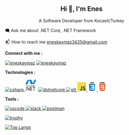 <h2 align="center">Hi 👋, I'm Enes</h2>
<p align="center"> A Software Developer from Kocaeli/Turkey </p>

🗨️ Ask me about .NET Core, .NET Framework

📬 How to reach me <a href="mailto:eneskaymaz3425@gmail.com">eneskaymaz3425@gmail.com</a>

<strong>Connect with me :</strong>

<p align="left" dir="auto">
<a href="https://linkedin.com/in/enes-kaymaz-4439b6159" rel="nofollow"><img align="center" src="https://camo.githubusercontent.com/b0d679e1e6f51de0daaaf64a827865ef3884b73b1902a3a42dc42dc56f925b1d/68747470733a2f2f76656c616e6f76617363756c61722e636f6d2f77702d636f6e74656e742f75706c6f6164732f323032302f30362f4c696e6b6564496e2e706e67" alt="eneskaymaz" height="30" width="30" data-canonical-src="https://velanovascular.com/wp-content/uploads/2020/06/LinkedIn.png" style="max-width: 100%;"></a>
<a href="https://instagram.com/enesskaymaz" rel="nofollow"><img align="center" src="https://camo.githubusercontent.com/c5c19c5a327e7adb30fe7f40b2a4e30433355e27dd48fb0393bc589412c25496/68747470733a2f2f75706c6f61642e77696b696d656469612e6f72672f77696b6970656469612f636f6d6d6f6e732f7468756d622f652f65372f496e7374616772616d5f6c6f676f5f323031362e7376672f3132303070782d496e7374616772616d5f6c6f676f5f323031362e7376672e706e67" alt="eneskaymaz" height="30" width="30" data-canonical-src="https://upload.wikimedia.org/wikipedia/commons/thumb/e/e7/Instagram_logo_2016.svg/1200px-Instagram_logo_2016.svg.png" style="max-width: 100%;"></a>
</p>

<strong>Technologies :</strong>

<p align="left" dir="auto"> 
<a href="https://docs.microsoft.com/en-us/dotnet/csharp/" rel="nofollow"> <img src="https://camo.githubusercontent.com/e5f1cbf59a8752f8a31ba28ea3b788daf4c188a84870865acfc16c5567bfd5ce/68747470733a2f2f7365656b6c6f676f2e636f6d2f696d616765732f432f632d73686172702d632d6c6f676f2d303246313737313442412d7365656b6c6f676f2e636f6d2e706e67" alt="csharp" width="27" height="30" data-canonical-src="https://seeklogo.com/images/C/c-sharp-c-logo-02F17714BA-seeklogo.com.png" style="max-width: 100%;"> </a>
<a href="https://dotnet.microsoft.com/" rel="nofollow"> <img src="https://raw.githubusercontent.com/devicons/devicon/master/icons/dot-net/dot-net-original-wordmark.svg" alt="dotnet" width="40" height="40" style="max-width: 100%;"></a> 
<a href="https://dotnet.microsoft.com/" rel="nofollow"> <img src="https://camo.githubusercontent.com/9da8dcab869ba1c5c82b4499b523e33ba56f7fbd68cbf2a41ff141084896d61d/68747470733a2f2f75706c6f61642e77696b696d656469612e6f72672f77696b6970656469612f636f6d6d6f6e732f7468756d622f652f65652f2e4e45545f436f72655f4c6f676f2e7376672f3132303070782d2e4e45545f436f72655f4c6f676f2e7376672e706e67" alt="dotnetcore" width="30" height="30" data-canonical-src="https://upload.wikimedia.org/wikipedia/commons/thumb/e/ee/.NET_Core_Logo.svg/1200px-.NET_Core_Logo.svg.png" style="max-width: 100%;"> </a>
<a href="https://git-scm.com/" rel="nofollow"> <img src="https://camo.githubusercontent.com/fbfcb9e3dc648adc93bef37c718db16c52f617ad055a26de6dc3c21865c3321d/68747470733a2f2f7777772e766563746f726c6f676f2e7a6f6e652f6c6f676f732f6769742d73636d2f6769742d73636d2d69636f6e2e737667" alt="git" width="30" height="30" data-canonical-src="https://www.vectorlogo.zone/logos/git-scm/git-scm-icon.svg" style="max-width: 100%;"> </a>
<a href="https://developer.mozilla.org/en-US/docs/Web/JavaScript" rel="nofollow"> <img src="https://raw.githubusercontent.com/devicons/devicon/master/icons/javascript/javascript-original.svg" alt="javascript" width="30" height="30" style="max-width: 100%;"> </a> 
<a href="https://www.w3schools.com/css/" rel="nofollow"> <img src="https://raw.githubusercontent.com/devicons/devicon/master/icons/css3/css3-original-wordmark.svg" alt="css3" width="30" height="30" style="max-width: 100%;"> </a> 
<a href="https://www.w3.org/html/" rel="nofollow"> <img src="https://raw.githubusercontent.com/devicons/devicon/master/icons/html5/html5-original-wordmark.svg" alt="html5" width="30" height="30" style="max-width: 100%;"> </a>

</p>

<strong>Tools :</strong>


<a href="https://code.visualstudio.com/" rel="nofollow"> <img src="https://camo.githubusercontent.com/9f1816fe8f44878d77803324ce8e3e1c4d2afc4e3f167b237e93848d3597d4fc/68747470733a2f2f75706c6f61642e77696b696d656469612e6f72672f77696b6970656469612f636f6d6d6f6e732f7468756d622f392f39612f56697375616c5f53747564696f5f436f64655f312e33355f69636f6e2e7376672f3130323470782d56697375616c5f53747564696f5f436f64655f312e33355f69636f6e2e7376672e706e67" alt="vscode" width="30" height="30" data-canonical-src="https://upload.wikimedia.org/wikipedia/commons/thumb/9/9a/Visual_Studio_Code_1.35_icon.svg/1024px-Visual_Studio_Code_1.35_icon.svg.png" style="max-width: 100%;"> </a>
<a href="https://slack.com/intl/en-tr/" rel="nofollow"> <img src="https://camo.githubusercontent.com/73fdb461f704939668ec688c0e78b801cd5dd742c77e19b0bcc4284be5137158/68747470733a2f2f63646e2e6272616e64666f6c6465722e696f2f35483434324f33572f61732f706c3534366a2d376c65387a6b2d346e7a7a73312f536c61636b5f4d61726b5f5765622e706e67" alt="slack" width="37" height="37" data-canonical-src="https://cdn.brandfolder.io/5H442O3W/as/pl546j-7le8zk-4nzzs1/Slack_Mark_Web.png" style="max-width: 100%;"> </a>
<a href="https://postman.com" rel="nofollow"> <img src="https://camo.githubusercontent.com/93b32389bf746009ca2370de7fe06c3b5146f4c99d99df65994f9ced0ba41685/68747470733a2f2f7777772e766563746f726c6f676f2e7a6f6e652f6c6f676f732f676574706f73746d616e2f676574706f73746d616e2d69636f6e2e737667" alt="postman" width="30" height="30" data-canonical-src="https://www.vectorlogo.zone/logos/getpostman/getpostman-icon.svg" style="max-width: 100%;"> </a> 



[![trophy](https://github-profile-trophy.vercel.app/?username=enskym)](https://github.com/enskym/github-profile-trophy)

[![Top Langs](https://github-readme-stats.vercel.app/api/top-langs/?username=enskym&langs_count=8)](https://github.com/anuraghazra/github-readme-stats)



